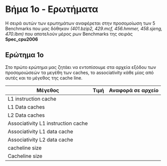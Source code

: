 # Βήμα 1ο - Ερωτήματα

Η σειρά αυτών των ερωτημάτων αναφέρεται στην προσομοίωση των 5 Benchmarks που μας δόθηκαν
_(401.bzip2, 429.mcf, 456.hmmer, 458.sjeng, 470.lbm)_ που αποτελούν μέρος ρων Benchmarks της σειράς **Spec_cpu2006**

## Ερώτημα 1ο

Στο πρώτο ερώτημα μας ζητάει να εντοπίσουμε στα αρχεία εξόδου των προσομοιώσεών τα μεγέθη των caches, το associativity κάθε μίας από αυτές και το μέγεθος της cache line.

Μέγεθος | Τιμή | Αναφορά σε αρχείο
----------------- | ----- | ------------------
L1 instruction cache | |
L1 Data caches  | |
L2 Data caches  | |
Associativity L1 instruction cache  | |
Associativity L1 data cache | |
Associativity L2 data cache | |
cacheline size  | |
Cacheline size  | |

